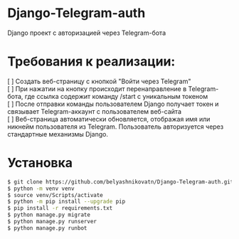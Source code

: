 # Django-Telegram-auth
Django проект с авторизацией через Telegram-бота



# Требования к реализации:
[ ] Создать веб-страницу с кнопкой "Войти через Telegram"  
[ ] При нажатии на кнопку происходит перенаправление в Telegram-бота, где ссылка содержит команду /start с уникальным токеном  
[ ] После отправки команды пользователем Django получает токен и связывает Telegram-аккаунт с пользователем веб-сайта  
[ ] Веб-страница автоматически обновляется, отображая имя или никнейм пользователя из Telegram. Пользователь авторизуется через стандартные механизмы Django.  



# Установка
```bash
$ git clone https://github.com/belyashnikovatn/Django-Telegram-auth.git
$ python -m venv venv  
$ source venv/Scripts/activate  
$ python -m pip install --upgrade pip  
$ pip install -r requirements.txt  
$ python manage.py migrate  
$ python manage.py runserver
$ python manage.py runbot

```

#
